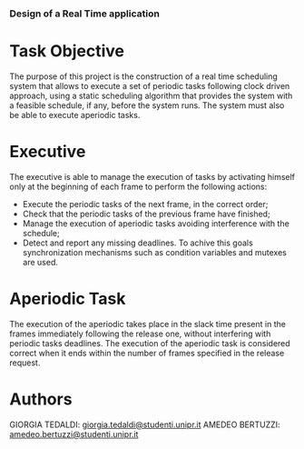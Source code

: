 ### Design of a Real Time application
# Task Objective
The purpose of this project is the construction of a real time scheduling system that allows to execute a set of periodic tasks following clock driven approach, using a static scheduling algorithm that provides the system with a feasible schedule, if any, before the system runs. The system must also be able to execute aperiodic tasks.

# Executive
The executive is able to manage the execution of tasks by activating himself only at the beginning of each frame to perform the following actions:
- Execute the periodic tasks of the next frame, in the correct order;
- Check that the periodic tasks of the previous frame have finished;
- Manage the execution of aperiodic tasks avoiding interference with the schedule; 
- Detect and report any missing deadlines.
To achive this goals synchronization mechanisms such as condition variables and mutexes are used.

# Aperiodic Task
The execution of the aperiodic takes place in the slack time present in the frames immediately following the release one, without interfering with periodic tasks deadlines. 
The execution of the aperiodic task is considered correct when it ends within the number of frames specified in the release request.

# Authors
GIORGIA TEDALDI: giorgia.tedaldi@studenti.unipr.it
AMEDEO BERTUZZI: amedeo.bertuzzi@studenti.unipr.it



